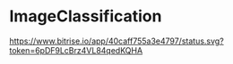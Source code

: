 # ImageClassification
https://www.bitrise.io/app/40caff755a3e4797/status.svg?token=6pDF9LcBrz4VL84qedKQHA
